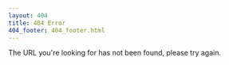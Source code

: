 ```yaml
---
layout: 404
title: 404 Error
404_footer: 404_footer.html
---
```

The URL you're looking for has not been found, please try again.